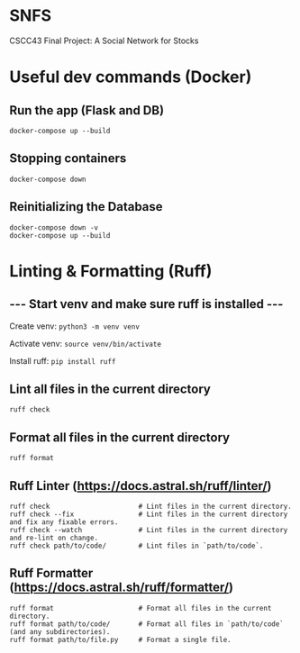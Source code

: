 # SNFS
CSCC43 Final Project: A Social Network for Stocks

# Useful dev commands (Docker)

## Run the app (Flask and DB)
`docker-compose up --build`

## Stopping containers
`docker-compose down`

## Reinitializing the Database
```
docker-compose down -v
docker-compose up --build
```

# Linting & Formatting (Ruff)

## --- Start venv and make sure ruff is installed ---
Create venv: `python3 -m venv venv`

Activate venv: `source venv/bin/activate`

Install ruff: `pip install ruff`

## Lint all files in the current directory
`ruff check`

## Format all files in the current directory
`ruff format`

## Ruff Linter (https://docs.astral.sh/ruff/linter/)
```
ruff check                      # Lint files in the current directory.
ruff check --fix                # Lint files in the current directory and fix any fixable errors.
ruff check --watch              # Lint files in the current directory and re-lint on change.
ruff check path/to/code/        # Lint files in `path/to/code`.
```

## Ruff Formatter (https://docs.astral.sh/ruff/formatter/)
```
ruff format                     # Format all files in the current directory.
ruff format path/to/code/       # Format all files in `path/to/code` (and any subdirectories).
ruff format path/to/file.py     # Format a single file.
```